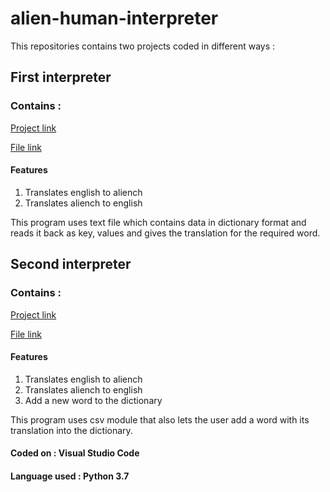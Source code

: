 # alien-human-interpreter
This repositories contains two projects coded in different ways :
## First interpreter
### Contains :
[Project link](https://github.com/laibanasir/alien-human-interpreter/blob/master/alienhuman%20interpreter.py)

[File link](https://github.com/laibanasir/alien-human-interpreter/blob/master/englishdict.txt)

#### Features
1. Translates english to aliench 
2. Translates aliench to english

This program uses text file which contains data in dictionary format and reads it back as key, values 
and gives the translation for the required word.

## Second interpreter
### Contains :
[Project link](https://github.com/laibanasir/alien-human-interpreter/blob/master/alienhuman%20interpreter%202.py)

[File link](https://github.com/laibanasir/alien-human-interpreter/blob/master/dictionary2.csv)

#### Features
1. Translates english to aliench 
2. Translates aliench to english
3. Add a new word to the dictionary 

This program uses csv module that also lets the user add a word with its translation into the dictionary.

#### Coded on : Visual Studio Code 

#### Language used : Python 3.7
